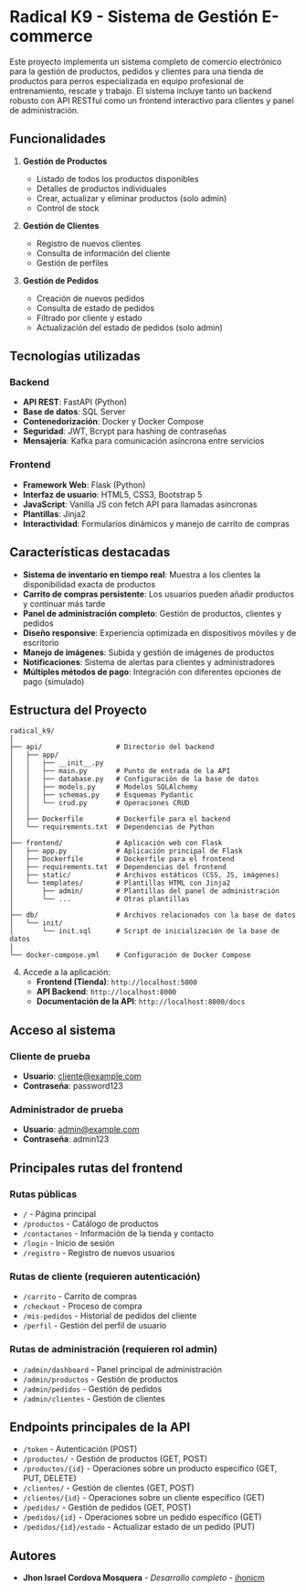 # Radical K9 - Sistema de Gestión E-commerce

Este proyecto implementa un sistema completo de comercio electrónico para la gestión de productos, pedidos y clientes para una tienda de productos para perros especializada en equipo profesional de entrenamiento, rescate y trabajo. El sistema incluye tanto un backend robusto con API RESTful como un frontend interactivo para clientes y panel de administración.

## Funcionalidades


1. **Gestión de Productos**
   - Listado de todos los productos disponibles
   - Detalles de productos individuales
   - Crear, actualizar y eliminar productos (solo admin)
   - Control de stock

2. **Gestión de Clientes**
   - Registro de nuevos clientes
   - Consulta de información del cliente
   - Gestión de perfiles

3. **Gestión de Pedidos**
   - Creación de nuevos pedidos
   - Consulta de estado de pedidos
   - Filtrado por cliente y estado
   - Actualización del estado de pedidos (solo admin)

## Tecnologías utilizadas

### Backend
- **API REST**: FastAPI (Python)
- **Base de datos**: SQL Server
- **Contenedorización**: Docker y Docker Compose
- **Seguridad**: JWT, Bcrypt para hashing de contraseñas
- **Mensajería**: Kafka para comunicación asíncrona entre servicios

### Frontend
- **Framework Web**: Flask (Python)
- **Interfaz de usuario**: HTML5, CSS3, Bootstrap 5
- **JavaScript**: Vanilla JS con fetch API para llamadas asíncronas
- **Plantillas**: Jinja2
- **Interactividad**: Formularios dinámicos y manejo de carrito de compras

## Características destacadas

- **Sistema de inventario en tiempo real**: Muestra a los clientes la disponibilidad exacta de productos
- **Carrito de compras persistente**: Los usuarios pueden añadir productos y continuar más tarde
- **Panel de administración completo**: Gestión de productos, clientes y pedidos
- **Diseño responsive**: Experiencia optimizada en dispositivos móviles y de escritorio
- **Manejo de imágenes**: Subida y gestión de imágenes de productos
- **Notificaciones**: Sistema de alertas para clientes y administradores
- **Múltiples métodos de pago**: Integración con diferentes opciones de pago (simulado)

## Estructura del Proyecto

```
radical_k9/
│
├── api/                  # Directorio del backend
│   ├── app/
│   │   ├── __init__.py
│   │   ├── main.py       # Punto de entrada de la API
│   │   ├── database.py   # Configuración de la base de datos
│   │   ├── models.py     # Modelos SQLAlchemy
│   │   ├── schemas.py    # Esquemas Pydantic
│   │   └── crud.py       # Operaciones CRUD
│   │
│   ├── Dockerfile        # Dockerfile para el backend
│   └── requirements.txt  # Dependencias de Python
│
├── frontend/             # Aplicación web con Flask
│   ├── app.py            # Aplicación principal de Flask
│   ├── Dockerfile        # Dockerfile para el frontend
│   ├── requirements.txt  # Dependencias del frontend
│   ├── static/           # Archivos estáticos (CSS, JS, imágenes)
│   └── templates/        # Plantillas HTML con Jinja2
│       ├── admin/        # Plantillas del panel de administración
│       └── ...           # Otras plantillas
│
├── db/                   # Archivos relacionados con la base de datos
│   └── init/             
│       └── init.sql      # Script de inicialización de la base de datos
│
└── docker-compose.yml    # Configuración de Docker Compose
```


4. Accede a la aplicación:
   - **Frontend (Tienda)**: `http://localhost:5000`
   - **API Backend**: `http://localhost:8000`
   - **Documentación de la API**: `http://localhost:8000/docs`

## Acceso al sistema

### Cliente de prueba
- **Usuario**: cliente@example.com
- **Contraseña**: password123

### Administrador de prueba
- **Usuario**: admin@example.com
- **Contraseña**: admin123

## Principales rutas del frontend

### Rutas públicas
- `/` - Página principal
- `/productos` - Catálogo de productos
- `/contactanos` - Información de la tienda y contacto
- `/login` - Inicio de sesión
- `/registro` - Registro de nuevos usuarios

### Rutas de cliente (requieren autenticación)
- `/carrito` - Carrito de compras
- `/checkout` - Proceso de compra
- `/mis-pedidos` - Historial de pedidos del cliente
- `/perfil` - Gestión del perfil de usuario

### Rutas de administración (requieren rol admin)
- `/admin/dashboard` - Panel principal de administración
- `/admin/productos` - Gestión de productos
- `/admin/pedidos` - Gestión de pedidos
- `/admin/clientes` - Gestión de clientes

## Endpoints principales de la API

- `/token` - Autenticación (POST)
- `/productos/` - Gestión de productos (GET, POST)
- `/productos/{id}` - Operaciones sobre un producto específico (GET, PUT, DELETE)
- `/clientes/` - Gestión de clientes (GET, POST)
- `/clientes/{id}` - Operaciones sobre un cliente específico (GET)
- `/pedidos/` - Gestión de pedidos (GET, POST)
- `/pedidos/{id}` - Operaciones sobre un pedido específico (GET)
- `/pedidos/{id}/estado` - Actualizar estado de un pedido (PUT)


## Autores

- **Jhon Israel Cordova Mosquera** - *Desarrollo completo* - [jhonicm](https://github.com/jhonicm)

